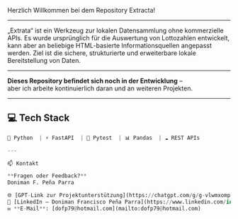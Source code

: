 Herzlich Willkommen bei dem Repository Extracta!

---

„Extrata“ ist ein Werkzeug zur lokalen Datensammlung ohne kommerzielle APIs. Es wurde ursprünglich für die Auswertung von Lottozahlen entwickelt, kann aber an beliebige HTML-basierte Informationsquellen angepasst werden. Ziel ist die sichere, strukturierte und erweiterbare lokale Bereitstellung von Daten.

---

**Dieses Repository befindet sich noch in der Entwicklung** –  
aber ich arbeite kontinuierlich daran und an weiteren Projekten.  

---

## 💻 Tech Stack
```python
🐍 Python  | ⚡ FastAPI  | 🧪 Pytest  | 📊 Pandas  | ☁️ REST APIs

---

📫 Kontakt

**Fragen oder Feedback?**  
Doniman F. Peña Parra

🌐 [GPT-Link zur Projektunterstützung](https://chatgpt.com/g/g-vlwmxompx-python-zauberer)  
🔗 [LinkedIn – Doniman Francisco Peña Parra](https://www.linkedin.com/in/doniman-francisco-pe%C3%B1a-parra-609263232/)  
✉️ **E-Mail**: [dofp79@hotmail.com](mailto:dofp79@hotmail.com)
